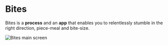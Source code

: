 # Bites

Bites is a **process** and an **app** that enables you to relentlessly stumble in the right direction, piece-meal and bite-size.

![Bites main screen](https://s17.postimg.org/7wryn9hkv/computer_screen.png)
